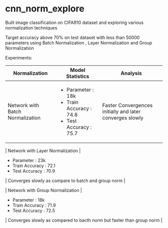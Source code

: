 # cnn_norm_explore
 Built image classification on CIFAR10 dataset and exploring various normalization techniques

 Target accuracy above 70% on test dataset with less than 50000 parameters using Batch Normalization , Layer Normalization and Group Normalization

 Experiments:

 | Normalization | Model Statistics | Analysis |
 | --- | --- | --- |
 | Network with Batch Normalization | <ul><li>Parameter : 18k</li><li>Train Accuracy : 74.8</li><li>Test Accuracy : 75.7</li></ul> | Faster Convergences initially and later converges slowly |

 | Network with Layer Normalization | <ul><li>Parameter : 23k</li><li>Train Accuracy : 72.1</li><li>Test Accuracy : 70.9</li></ul> | Converges slowly as compare to batch and group norm |
 
 | Network with Group Normalization | <ul><li>Parameter : 18k</li><li>Train Accuracy : 71.9</li><li>Test Accuracy : 72.5</li></ul> | Converges slowly as compared to bacth norm but faster than group norm |
 




